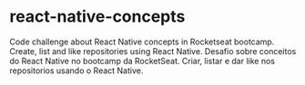 # react-native-concepts

Code challenge about React Native concepts in Rocketseat bootcamp. Create, list and like repositories using React Native.
Desafio sobre conceitos do React Native no bootcamp da RocketSeat. Criar, listar e dar like nos repositorios usando o React Native.
